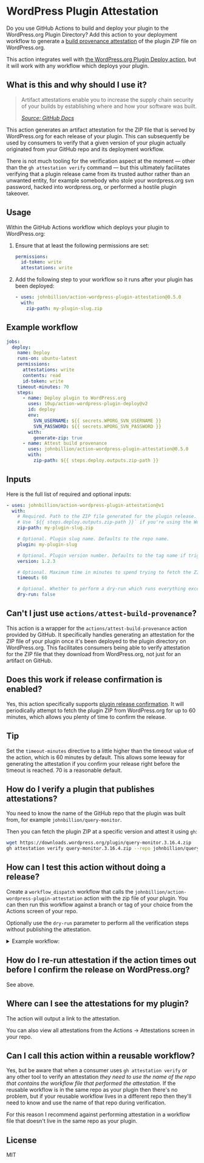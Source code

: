 # WordPress Plugin Attestation

Do you use GitHub Actions to build and deploy your plugin to the WordPress.org Plugin Directory? Add this action to your deployment workflow to generate a [build provenance attestation](https://docs.github.com/en/actions/security-for-github-actions/using-artifact-attestations/using-artifact-attestations-to-establish-provenance-for-builds) of the plugin ZIP file on WordPress.org.

This action integrates well with [the WordPress.org Plugin Deploy action](https://github.com/marketplace/actions/wordpress-plugin-deploy), but it will work with any workflow which deploys your plugin.

## What is this and why should I use it?

<blockquote>
	<p>Artifact attestations enable you to increase the supply chain security of your builds by establishing where and how your software was built.</p>
	<p><cite><a href="https://docs.github.com/en/actions/security-for-github-actions/using-artifact-attestations/using-artifact-attestations-to-establish-provenance-for-builds">Source: GitHub Docs</a></cite></p>
</blockquote>

This action generates an artifact attestation for the ZIP file that is served by WordPress.org for each release of your plugin. This can subsequently be used by consumers to verify that a given version of your plugin actually originated from your GitHub repo and its deployment workflow.

There is not much tooling for the verification aspect at the moment — other than the `gh attestation verify` command — but this ultimately facilitates verifying that a plugin release came from its trusted author rather than an unwanted entity, for example somebody who stole your wordpress.org svn password, hacked into wordpress.org, or performed a hostile plugin takeover.

## Usage

Within the GitHub Actions workflow which deploys your plugin to WordPress.org:

1. Ensure that at least the following permissions are set:

   ```yaml
   permissions:
     id-token: write
     attestations: write
   ```

2. Add the following step to your workflow so it runs after your plugin has been deployed:

   ```yaml
   - uses: johnbillion/action-wordpress-plugin-attestation@0.5.0
     with:
       zip-path: my-plugin-slug.zip
   ```

## Example workflow

```yaml
jobs:
  deploy:
    name: Deploy
    runs-on: ubuntu-latest
    permissions:
      attestations: write
      contents: read
      id-token: write
    timeout-minutes: 70
    steps:
      - name: Deploy plugin to WordPress.org
        uses: 10up/action-wordpress-plugin-deploy@v2
        id: deploy
        env:
          SVN_USERNAME: ${{ secrets.WPORG_SVN_USERNAME }}
          SVN_PASSWORD: ${{ secrets.WPORG_SVN_PASSWORD }}
        with:
          generate-zip: true
      - name: Attest build provenance
        uses: johnbillion/action-wordpress-plugin-attestation@0.5.0
        with:
          zip-path: ${{ steps.deploy.outputs.zip-path }}
```

## Inputs

Here is the full list of required and optional inputs:

```yaml
- uses: johnbillion/action-wordpress-plugin-attestation@v1
  with:
    # Required. Path to the ZIP file generated for the plugin release.
    # Use `${{ steps.deploy.outputs.zip-path }}` if you're using the WordPress.org Plugin Deploy action.
    zip-path: my-plugin-slug.zip

    # Optional. Plugin slug name. Defaults to the repo name.
    plugin: my-plugin-slug

    # Optional. Plugin version number. Defaults to the tag name if triggered by pushing a tag or a release.
    version: 1.2.3

    # Optional. Maximum time in minutes to spend trying to fetch the ZIP from WordPress.org.
    timeout: 60

    # Optional. Whether to perform a dry-run which runs everything except the actual attestation step.
    dry-run: false
```

## Can't I just use `actions/attest-build-provenance`?

This action is a wrapper for the `actions/attest-build-provenance` action provided by GitHub. It specifically handles generating an attestation for the ZIP file of your plugin once it's been deployed to the plugin directory on WordPress.org. This facilitates consumers being able to verify attestation for the ZIP file that they download from WordPress.org, not just for an artifact on GitHub.

## Does this work if release confirmation is enabled?

Yes, this action specifically supports [plugin release confirmation](https://developer.wordpress.org/plugins/wordpress-org/release-confirmation-emails/). It will periodically attempt to fetch the plugin ZIP from WordPress.org for up to 60 minutes, which allows you plenty of time to confirm the release.

## Tip

Set the `timeout-minutes` directive to a little higher than the timeout value of the action, which is 60 minutes by default. This allows some leeway for generating the attestation if you confirm your release right before the timeout is reached. 70 is a reasonable default.

## How do I verify a plugin that publishes attestations?

You need to know the name of the GitHub repo that the plugin was built from, for example `johnbillion/query-monitor`.

Then you can fetch the plugin ZIP at a specific version and attest it using `gh`:

```sh
wget https://downloads.wordpress.org/plugin/query-monitor.3.16.4.zip
gh attestation verify query-monitor.3.16.4.zip --repo johnbillion/query-monitor
```

## How can I test this action without doing a release?

Create a `workflow_dispatch` workflow that calls the `johnbillion/action-wordpress-plugin-attestation` action with the zip file of your plugin. You can then run this workflow against a branch or tag of your choice from the Actions screen of your repo.

Optionally use the `dry-run` parameter to perform all the verification steps without publishing the attestation.

<details>
  <summary>Example workflow:</summary>

  ```yaml
  name: Test attestation

  on:
    workflow_dispatch:

  jobs:
    deploy:
      name: Test attestation
      runs-on: ubuntu-latest
      permissions:
        attestations: write
        contents: read
        id-token: write
      steps:
        - name: Build the plugin zip file without deploying to WordPress.org
          uses: 10up/action-wordpress-plugin-deploy@v2
          id: deploy
          with:
            generate-zip: true
            dry-run: true
        - name: Attest build provenance
          uses: johnbillion/action-wordpress-plugin-attestation@v0.5.0
          with:
            zip-path: ${{ steps.deploy.outputs.zip-path }}
            dry-run: true # Remove this to publish the attestation
  ```
</details>

## How do I re-run attestation if the action times out before I confirm the release on WordPress.org?

See above.

## Where can I see the attestations for my plugin?

The action will output a link to the attestation.

You can also view all attestations from the Actions -> Attestations screen in your repo.

## Can I call this action within a reusable workflow?

Yes, but be aware that when a consumer uses `gh attestation verify` or any other tool to verify an attestation _they need to use the name of the repo that contains the workflow file that performed the attestation_. If the reusable workflow is in the same repo as your plugin then there's no problem, but if your reusable workflow lives in a different repo then they'll need to know and use the name of that repo during verification.

For this reason I recommend against performing attestation in a workflow file that doesn't live in the same repo as your plugin.

## License

MIT
